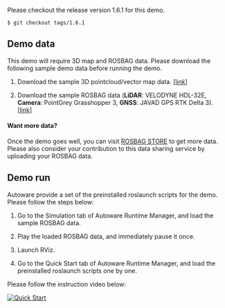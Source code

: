 Please checkout the release version 1.6.1 for this demo.

`$ git checkout tags/1.6.1`

## Demo data

This demo will require 3D map and ROSBAG data. Please download the following sample demo data before running the demo.

1. Download the sample 3D pointcloud/vector map data. [[link](http://db3.ertl.jp/autoware/sample_data/sample_moriyama_data.tar.gz)]

1. Download the sample ROSBAG data (**LiDAR**: VELODYNE HDL-32E, **Camera**: PointGrey Grasshopper 3, **GNSS**: JAVAD GPS RTK Delta 3).  [[link](http://db3.ertl.jp/autoware/sample_data/sample_moriyama_150324.tar.gz)]

#### Want more data?

Once the demo goes well, you can visit [ROSBAG STORE](https://rosbag.tier4.jp) to get more data. Please also consider your contribution to this data sharing service by uploading your ROSBAG data.

## Demo run

Autoware provide a set of the preinstalled roslaunch scripts for the demo. Please follow the steps below:

1. Go to the Simulation tab of Autoware Runtime Manager, and load the sample ROSBAG data.

1. Play the loaded ROSBAG data, and immediately pause it once.

1. Launch RViz.

1. Go to the Quick Start tab of Autoware Runtime Manager, and load the preinstalled roslaunch scripts one by one.

Please follow the instruction video below:

[![Quick Start](http://img.youtube.com/vi/0luGF0-2nqc/mqdefault.jpg)](https://www.youtube.com/watch?v=0luGF0-2nqc)